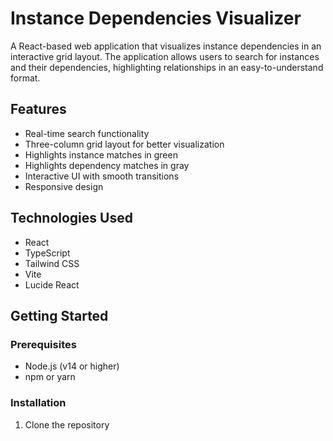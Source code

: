 # Instance Dependencies Visualizer

A React-based web application that visualizes instance dependencies in an interactive grid layout. The application allows users to search for instances and their dependencies, highlighting relationships in an easy-to-understand format.

## Features

- Real-time search functionality
- Three-column grid layout for better visualization
- Highlights instance matches in green
- Highlights dependency matches in gray
- Interactive UI with smooth transitions
- Responsive design

## Technologies Used

- React
- TypeScript
- Tailwind CSS
- Vite
- Lucide React

## Getting Started

### Prerequisites

- Node.js (v14 or higher)
- npm or yarn

### Installation

1. Clone the repository 